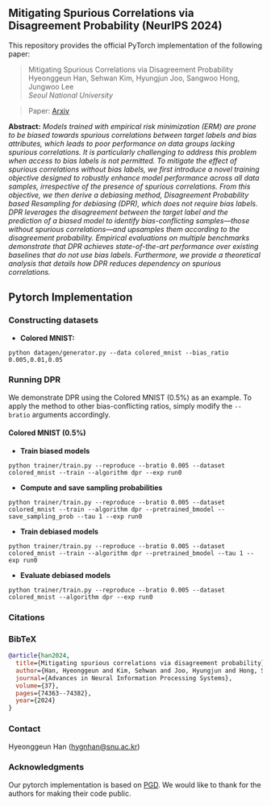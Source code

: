 ##  Mitigating Spurious Correlations via Disagreement Probability (NeurIPS 2024)
This repository provides the official PyTorch implementation of the following paper:
> Mitigating Spurious Correlations via Disagreement Probability<br>
> Hyeonggeun Han, Sehwan Kim, Hyungjun Joo, Sangwoo Hong, Jungwoo Lee<br>
> *Seoul National University*<br>
>  

> Paper: [Arxiv](https://arxiv.org/abs/2411.01757) <br>

**Abstract:** 
*Models trained with empirical risk minimization (ERM) are prone to be biased towards spurious correlations between target labels and bias attributes, which leads to poor performance on data groups lacking spurious correlations. It is particularly challenging to address this problem when access to bias labels is not permitted. To mitigate the effect of spurious correlations without bias labels, we first introduce a
novel training objective designed to robustly enhance model performance across all data samples, irrespective of the presence of spurious correlations. From this objective, we then derive a debiasing method, Disagreement Probability based Resampling for debiasing (DPR), which does not require bias labels. DPR leverages the disagreement between the target label and the prediction of a biased model to identify bias-conflicting samples—those without spurious correlations—and upsamples them according to the disagreement probability. Empirical evaluations on multiple benchmarks demonstrate that DPR achieves state-of-the-art performance over existing baselines that do not use bias labels. Furthermore, we provide a theoretical analysis that details how DPR reduces dependency on spurious correlations.*<br>

## Pytorch Implementation

### Constructing datasets
- **Colored MNIST:** 
```
python datagen/generator.py --data colored_mnist --bias_ratio 0.005,0.01,0.05
```

### Running DPR
We demonstrate DPR using the Colored MNIST (0.5%) as an example. To apply the method to other bias-conflicting ratios, simply modify the ```--bratio``` arguments accordingly.

#### Colored MNIST (0.5%)
- **Train biased models**
```
python trainer/train.py --reproduce --bratio 0.005 --dataset colored_mnist --train --algorithm dpr --exp run0
```
- **Compute and save sampling probabilities**
```
python trainer/train.py --reproduce --bratio 0.005 --dataset colored_mnist --train --algorithm dpr --pretrained_bmodel --save_sampling_prob --tau 1 --exp run0
```
- **Train debiased models**
```
python trainer/train.py --reproduce --bratio 0.005 --dataset colored_mnist --train --algorithm dpr --pretrained_bmodel --tau 1 --exp run0
```

- **Evaluate debiased models**
```
python trainer/train.py --reproduce --bratio 0.005 --dataset colored_mnist --algorithm dpr --exp run0
```

### Citations

### BibTeX
```bibtex
@article{han2024,
  title={Mitigating spurious correlations via disagreement probability},
  author={Han, Hyeonggeun and Kim, Sehwan and Joo, Hyungjun and Hong, Sangwoo and Lee, Jungwoo},
  journal={Advances in Neural Information Processing Systems},
  volume={37},
  pages={74363--74382},
  year={2024}
}
```

### Contact
Hyeonggeun Han (hygnhan@snu.ac.kr)

### Acknowledgments
Our pytorch implementation is based on [PGD](https://github.com/sumyeongahn/PGD/tree/main).
We would like to thank for the authors for making their code public.